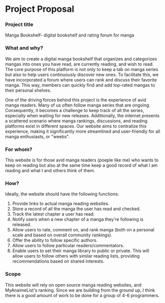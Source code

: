 # Project Proposal

### Project title
Manga Bookshelf- digital bookshelf and rating forum for manga 

### What and why?
We aim to create a digital manga bookshelf that organizes and categorizes mangas into ones you have read, are currently reading, and wish to read. The core purpose of this platform is not only to keep a tab on manga series but also to help users continuously discover new ones. To facilitate this, we have incorporated a forum where users can rank and discuss their favorite manga. This way, members can quickly find and add top-rated mangas to their personal shelves.

One of the driving forces behind this project is the experience of avid manga readers. Many of us often follow manga series that are ongoing. Consequently, it becomes a challenge to keep track of all the series, especially when waiting for new releases. Additionally, the internet presents a scattered scenario where manga rankings, discussions, and reading platforms exist in different spaces. Our website aims to centralize this experience, making it significantly more streamlined and user-friendly for all manga enthusiasts, or "weebs".

### For whom?

This website is for those avid manga readers (poeple like me) who wants to keep on reading but also at the same time keep a good record of what I am reading and what I and others think of them. 

### How?
Ideally, the website should have the following functions:
1. Provide links to actual manga reading websites.
2. Store a record of all the manga the user has read and checked.
3. Track the latest chapter a user has read.
4. Notify users when a new chapter of a manga they're following is released.
5. Allow users to rate, comment on, and rank manga (both on a personal scale and based on overall community rankings).
6. Offer the ability to follow specific authors.
7. Allow users to follow particular readers/commentators.
8. Enable users to set their manga library to public or private. This will allow users to follow others with similar reading lists, providing recommendations based on shared interests.


### Scope
This website will rely on open source manga reading websites, and MyAnaimeList's ranking. Since we are building from the ground up, I think there is a good amount of work to be done for a group of 4-6 programmers. 

